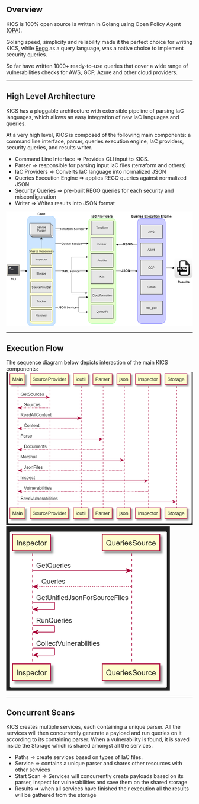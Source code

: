 ## Overview

KICS is 100% open source is written in Golang using Open Policy Agent (<a href="https://www.openpolicyagent.org/" target="_blank">OPA</a>).

Golang speed, simplicity and reliability made it the perfect choice for writing KICS, while <a href="https://www.openpolicyagent.org/docs/latest/policy-language/" target="_blank">Rego</a> as a query language, was a native choice to implement security queries.

So far have written 1000+ ready-to-use queries that cover a wide range of vulnerabilities checks for AWS, GCP, Azure and other cloud providers.

---

## High Level Architecture

KICS has a pluggable architecture with extensible pipeline of parsing IaC languages, which allows an easy integration of new IaC languages and queries.

At a very high level, KICS is composed of the following main components: a command line interface, parser, queries execution engine,  IaC providers,  security queries, and results writer.

- Command Line Interface => Provides CLI input to KICS.
- Parser => responsible for parsing input IaC files (terraform and others)
- IaC Providers => Converts IaC language into normalized JSON
- Queries Execution Engine => applies REGO queries against normalized JSON
- Security Queries => pre-built REGO queries for each security and misconfiguration
- Writer => Writes results into JSON format

<img src="https://raw.githubusercontent.com/Checkmarx/kics/master/docs/img/arch/high-level-arch.png">
<br/>

---
## Execution Flow

The sequence diagram below depicts interaction of the main KICS components:
<br/>
<img src="https://raw.githubusercontent.com/Checkmarx/kics/master/docs/img/arch/exec-flow-1.png">
<br/>
<img src="https://raw.githubusercontent.com/Checkmarx/kics/master/docs/img/arch/exec-flow-2.png">

---

## Concurrent Scans

KICS creates multiple services, each containing a unique parser. All the services will then concurrently generate a payload and run queries on it according to its containing parser. When a vulnerability is found, it is saved inside the Storage which is shared amongst all the services.

- Paths => create services based on types of IaC files.
- Service => contains a unique parser and shares other resources with other services
- Start Scan => Services will concurrently create payloads based on its parser, inspect for vulnerabilities and save them on the shared storage
- Results => when all services have finished their execution all the results will be gathered from the storage
